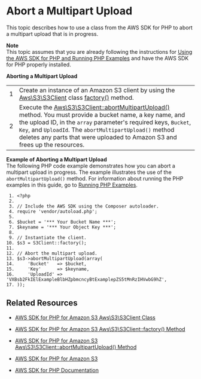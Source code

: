 # Abort a Multipart Upload<a name="LLAbortMPUphp"></a>

This topic describes how to use a class from the AWS SDK for PHP to abort a multipart upload that is in progress\.

**Note**  
 This topic assumes that you are already following the instructions for [Using the AWS SDK for PHP and Running PHP Examples](UsingTheMPphpAPI.md) and have the AWS SDK for PHP properly installed\.


**Aborting a Multipart Upload**  

|  |  | 
| --- |--- |
| 1 |  Create an instance of an Amazon S3 client by using the [Aws\\S3\\S3Client](http://docs.aws.amazon.com/aws-sdk-php-2/latest/class-Aws.S3.S3Client.html) class [factory\(\)](http://docs.aws.amazon.com/aws-sdk-php-2/latest/class-Aws.S3.S3Client.html#_factory) method\.  | 
| 2 |  Execute the [Aws\\S3\\S3Client::abortMultipartUpload\(\)](http://docs.aws.amazon.com/aws-sdk-php-2/latest/class-Aws.S3.S3Client.html#_abortMultipartUpload) method\. You must provide a bucket name, a key name, and the upload ID, in the `array` parameter's required keys, `Bucket`, `Key`, and `UploadId`\.  The `abortMultipartUpload()` method deletes any parts that were uploaded to Amazon S3 and frees up the resources\.  | 

**Example of Aborting a Multipart Upload**  
The following PHP code example demonstrates how you can abort a multipart upload in progress\. The example illustrates the use of the `abortMultipartUpload()` method\. For information about running the PHP examples in this guide, go to [Running PHP Examples](UsingTheMPphpAPI.md#running-php-samples)\.  

```
 1. <?php
 2. 
 3. // Include the AWS SDK using the Composer autoloader.
 4. require 'vendor/autoload.php';
 5. 
 6. $bucket = '*** Your Bucket Name ***';
 7. $keyname = '*** Your Object Key ***';
 8. 
 9. // Instantiate the client.
10. $s3 = S3Client::factory();
11. 
12. // Abort the multipart upload.
13. $s3->abortMultipartUpload(array(
14.     'Bucket'   => $bucket,
15.     'Key'      => $keyname,
16.     'UploadId' => 'VXBsb2FkIElExampleBlbHZpbmcncyBtExamplepZS5tMnRzIHVwbG9hZ',
17. ));
```

## Related Resources<a name="RelatedResources-LLAbortMPUphp"></a>

+ [AWS SDK for PHP for Amazon S3 Aws\\S3\\S3Client Class](http://docs.aws.amazon.com/aws-sdk-php-2/latest/class-Aws.S3.S3Client.html)

+ [AWS SDK for PHP for Amazon S3 Aws\\S3\\S3Client::factory\(\) Method](http://docs.aws.amazon.com/aws-sdk-php-2/latest/class-Aws.S3.S3Client.html#_factory)

+ [AWS SDK for PHP for Amazon S3 Aws\\S3\\S3Client::abortMultipartUpload\(\) Method](http://docs.aws.amazon.com/aws-sdk-php-2/latest/class-Aws.S3.S3Client.html#_abortMultipartUpload)

+ [AWS SDK for PHP for Amazon S3](http://docs.aws.amazon.com/aws-sdk-php-2/guide/latest/service-s3.html)

+ [AWS SDK for PHP Documentation](http://docs.aws.amazon.com/aws-sdk-php-2/guide/latest/index.html)